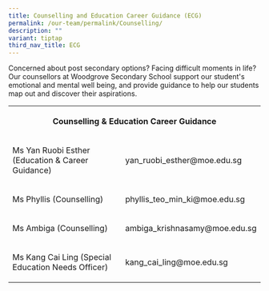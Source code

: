 ```yaml
---
title: Counselling and Education Career Guidance (ECG)
permalink: /our-team/permalink/Counselling/
description: ""
variant: tiptap
third_nav_title: ECG
---
```

<p>Concerned about post secondary options? Facing difficult moments in life?
Our counsellors at Woodgrove Secondary School support our student's emotional
and mental well being, and provide guidance to help our students map out
and discover their aspirations.</p>
<table style="minWidth: 50px">
<colgroup>
<col>
<col>
</colgroup>
<tbody>
<tr>
<th rowspan="1" colspan="2">
<p>Counselling &amp; Education Career Guidance</p>
</th>
</tr>
<tr>
<td rowspan="1" colspan="1">
<p>Ms Yan Ruobi Esther (Education &amp; Career Guidance)</p>
</td>
<td rowspan="1" colspan="1">
<p>yan_ruobi_esther@moe.edu.sg</p>
</td>
</tr>
<tr>
<td rowspan="1" colspan="1">
<p>Ms Phyllis (Counselling)</p>
</td>
<td rowspan="1" colspan="1">
<p>phyllis_teo_min_ki@moe.edu.sg</p>
</td>
</tr>
<tr>
<td rowspan="1" colspan="1">
<p>Ms Ambiga (Counselling)</p>
</td>
<td rowspan="1" colspan="1">
<p>ambiga_krishnasamy@moe.edu.sg</p>
</td>
</tr>
<tr>
<td rowspan="1" colspan="1">
<p>Ms Kang Cai Ling (Special Education Needs Officer)</p>
</td>
<td rowspan="1" colspan="1">
<p>kang_cai_ling@moe.edu.sg</p>
</td>
</tr>
</tbody>
</table>
<p></p>